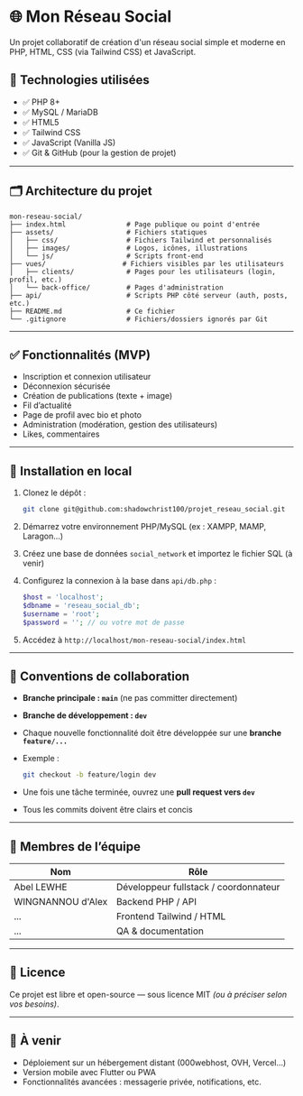 # 🌐 Mon Réseau Social

Un projet collaboratif de création d'un réseau social simple et moderne en PHP, HTML, CSS (via Tailwind CSS) et JavaScript.

## 🧰 Technologies utilisées

- ✅ PHP 8+
- ✅ MySQL / MariaDB
- ✅ HTML5
- ✅ Tailwind CSS
- ✅ JavaScript (Vanilla JS)
- ✅ Git & GitHub (pour la gestion de projet)

---

## 🗂️ Architecture du projet

```
mon-reseau-social/
├── index.html               # Page publique ou point d'entrée
├── assets/                  # Fichiers statiques
│   ├── css/                 # Fichiers Tailwind et personnalisés
│   ├── images/              # Logos, icônes, illustrations
│   └── js/                  # Scripts front-end
├── vues/                   # Fichiers visibles par les utilisateurs
│   ├── clients/             # Pages pour les utilisateurs (login, profil, etc.)
│   └── back-office/         # Pages d'administration
├── api/                     # Scripts PHP côté serveur (auth, posts, etc.)
├── README.md                # Ce fichier
└── .gitignore               # Fichiers/dossiers ignorés par Git
```

---

## ✅ Fonctionnalités (MVP)

- Inscription et connexion utilisateur
- Déconnexion sécurisée
- Création de publications (texte + image)
- Fil d’actualité
- Page de profil avec bio et photo
- Administration (modération, gestion des utilisateurs)
- Likes, commentaires

---

## 🧪 Installation en local

1. Clonez le dépôt :
   ```bash
   git clone git@github.com:shadowchrist100/projet_reseau_social.git
   ```

2. Démarrez votre environnement PHP/MySQL (ex : XAMPP, MAMP, Laragon...)

3. Créez une base de données `social_network` et importez le fichier SQL (à venir)

4. Configurez la connexion à la base dans `api/db.php` :
   ```php
   $host = 'localhost';
   $dbname = 'reseau_social_db';
   $username = 'root';
   $password = ''; // ou votre mot de passe
   ```

5. Accédez à `http://localhost/mon-reseau-social/index.html`

---

## 👥 Conventions de collaboration

- **Branche principale : `main`** (ne pas committer directement)
- **Branche de développement : `dev`**
- Chaque nouvelle fonctionnalité doit être développée sur une **branche `feature/...`**
- Exemple :
  ```bash
  git checkout -b feature/login dev
  ```

- Une fois une tâche terminée, ouvrez une **pull request vers `dev`**
- Tous les commits doivent être clairs et concis

---



## 🤝 Membres de l’équipe

| Nom               | Rôle                     |
|----------------   |--------------------------|
| Abel LEWHE        | Développeur fullstack / coordonnateur |
| WINGNANNOU d'Alex | Backend PHP / API        |
| ...               | Frontend Tailwind / HTML |
| ...               | QA & documentation       |

---

## 📄 Licence

Ce projet est libre et open-source — sous licence MIT *(ou à préciser selon vos besoins)*.

---

## 🚀 À venir

- Déploiement sur un hébergement distant (000webhost, OVH, Vercel…)
- Version mobile avec Flutter ou PWA
- Fonctionnalités avancées : messagerie privée, notifications, etc.
